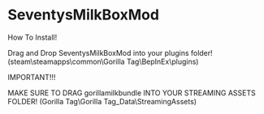 # SeventysMilkBoxMod

How To Install!

Drag and Drop SeventysMilkBoxMod into your plugins folder!(steam\steamapps\common\Gorilla Tag\BepInEx\plugins)

IMPORTANT!!!

MAKE SURE TO DRAG gorillamilkbundle INTO YOUR STREAMING ASSETS FOLDER! (Gorilla Tag\Gorilla Tag_Data\StreamingAssets)
